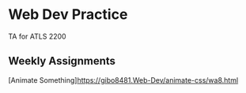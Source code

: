 # Web Dev Practice
TA for ATLS 2200
## Weekly Assignments
[Animate Something]https://gibo8481.Web-Dev/animate-css/wa8.html
